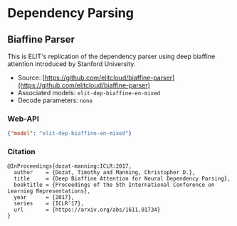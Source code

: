 # Dependency Parsing

## Biaffine Parser

This is ELIT's replication of the dependency parser using deep biaffine attention introduced by Stanford University.

* Source: [https://github.com/elitcloud/biaffine-parser](https://github.com/elitcloud/biaffine-parser)
* Associated models: `elit-dep-biaffine-en-mixed`
* Decode parameters: `none`

### Web-API

```json
{"model": "elit-dep-biaffine-en-mixed"}
```

### Citation

```text
@InProceedings{dozat-manning:ICLR:2017,
  author    = {Dozat, Timothy and Manning, Christopher D.},
  title     = {Deep Biaffine Attention for Neural Dependency Parsing},
  booktitle = {Proceedings of the 5th International Conference on Learning Representations},
  year      = {2017},
  series    = {ICLR'17},
  url       = {https://arxiv.org/abs/1611.01734}
}
```

